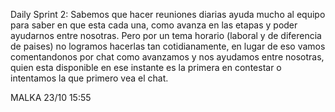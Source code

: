 Daily Sprint 2: 
Sabemos que hacer reuniones diarias ayuda mucho al equipo para saber en que esta cada una, como avanza en las etapas y poder ayudarnos entre nosotras. Pero por un tema horario (laboral y de diferencia de paises) no logramos hacerlas tan cotidianamente, en lugar de eso vamos comentandonos por chat como avanzamos y nos ayudamos entre nosotras, quien esta disponible en ese instante es la primera en contestar o intentamos la que primero vea el chat.


MALKA 23/10 15:55
